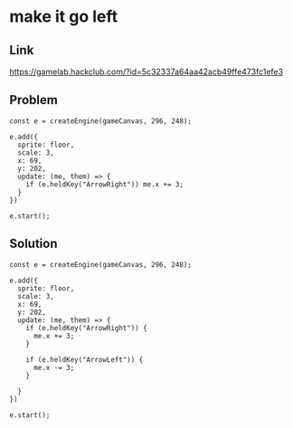 # make it go left

## Link

https://gamelab.hackclub.com/?id=5c32337a64aa42acb49ffe473fc1efe3

## Problem

```
const e = createEngine(gameCanvas, 296, 248);

e.add({
  sprite: floor,
  scale: 3,
  x: 69, 
  y: 202,
  update: (me, them) => {
    if (e.heldKey("ArrowRight")) me.x += 3;
  }
})

e.start();
```

## Solution

```
const e = createEngine(gameCanvas, 296, 248);

e.add({
  sprite: floor,
  scale: 3,
  x: 69, 
  y: 202,
  update: (me, them) => {
    if (e.heldKey("ArrowRight")) {
      me.x += 3;
    }

    if (e.heldKey("ArrowLeft")) {
      me.x -= 3;
    }

  }
})

e.start();
```
